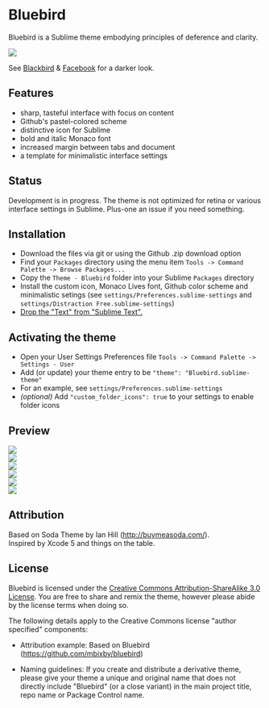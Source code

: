 # Bluebird

Bluebird is a Sublime theme embodying principles of deference and clarity.

![](https://raw.github.com/mbixby/bluebird/master/preview/first.png)  

See [Blackbird](https://github.com/mbixby/blackbird) & [Facebook](https://github.com/mbixby/facebook-color-scheme) for a darker look.

## Features

* sharp, tasteful interface with focus on content
* Github's pastel-colored scheme
* distinctive icon for Sublime
* bold and italic Monaco font
* increased margin between tabs and document
* a template for minimalistic interface settings

## Status

Development is in progress. The theme is not optimized for retina or various interface settings in Sublime. Plus-one an issue if you need something.

## Installation

* Download the files via git or using the Github .zip download option
* Find your `Packages` directory using the menu item  `Tools -> Command Palette -> Browse Packages...`
* Copy the `Theme - Bluebird` folder into your Sublime `Packages` directory
* Install the custom icon, Monaco Lives font, Github color scheme and minimalistic setings (see `settings/Preferences.sublime-settings` and `settings/Distraction Free.sublime-settings`)
* [Drop the "Text" from "Sublime Text".](https://www.youtube.com/watch?v=PEgk2v6KntY)

## Activating the theme

* Open your User Settings Preferences file `Tools -> Command Palette -> Settings - User`
* Add (or update) your theme entry to be `"theme": "Bluebird.sublime-theme"`
* For an example, see `settings/Preferences.sublime-settings`
* *(optional)* Add `"custom_folder_icons": true` to your settings to enable folder icons

## Preview

![](https://raw.github.com/mbixby/bluebird/master/preview/panels.png)  
![](https://raw.github.com/mbixby/bluebird/master/preview/fullscreen.png)  
![](https://raw.github.com/mbixby/bluebird/master/preview/quick-panel.png)  
![](https://raw.github.com/mbixby/bluebird/master/preview/autocompletion.png)  
![](https://raw.github.com/mbixby/bluebird/master/preview/dock.png)  
![](https://raw.github.com/mbixby/bluebird/master/preview/icon.png)  

## Attribution

Based on Soda Theme by Ian Hill (http://buymeasoda.com/).   
Inspired by Xcode 5 and things on the table.

## License

Bluebird is licensed under the [Creative Commons Attribution-ShareAlike 3.0 License](http://creativecommons.org/licenses/by-sa/3.0/). You are free to share and remix the theme, however please abide by the license terms when doing so. 

The following details apply to the Creative Commons license "author specified" components:

* Attribution example: Based on Bluebird (https://github.com/mbixby/bluebird)

* Naming guidelines: If you create and distribute a derivative theme, please give your theme a unique and original name that does not directly include "Bluebird" (or a close variant) in the main project title, repo name or Package Control name.
